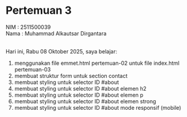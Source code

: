 # Pertemuan 3

NIM : 2511500039<br>
Nama : Muhammad Alkautsar Dirgantara<br><br>

Hari ini, Rabu 08 Oktober 2025, saya belajar:
<ol>
  <li>menggunakan file emmet.html pertemuan-02 untuk file index.html pertemuan-03</li>
  <li>membuat struktur form untuk section contact</li>
  <li>membuat styling untuk selector ID #about</li>
  <li>membuat styling untuk selector ID #about elemen h2</li>
  <li>membuat styling untuk selector ID #about elemen p</li>
  <li>membuat styling untuk selector ID #about elemen strong</li>
  <li>membuat styling untuk selector ID #about mode responsif (mobile)  </li>
</ol>
